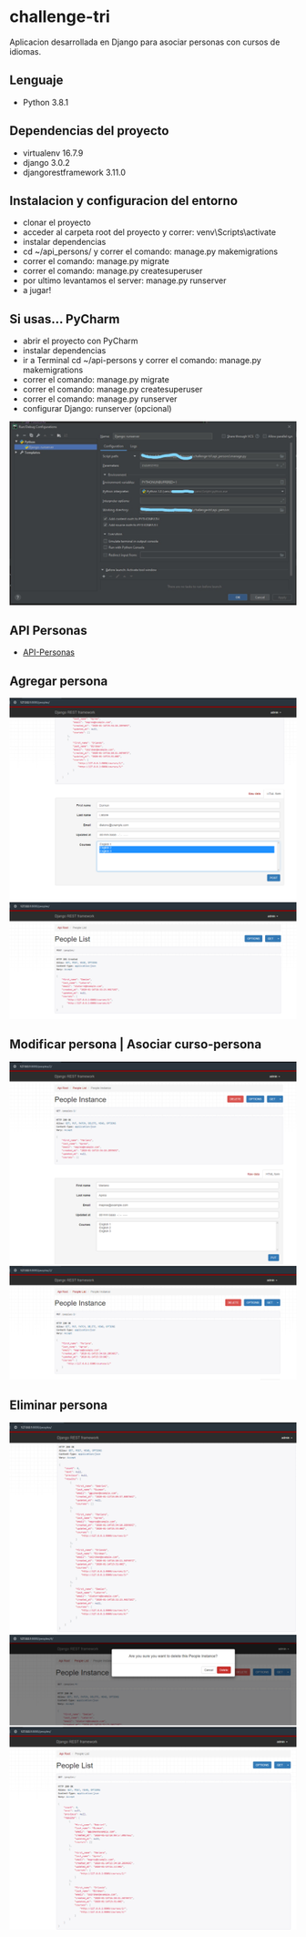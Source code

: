 # challenge-tri
Aplicacion desarrollada en Django para asociar personas con cursos de idiomas.

## Lenguaje
* Python 3.8.1

## Dependencias del proyecto 
* virtualenv 16.7.9
* django 3.0.2
* djangorestframework 3.11.0

## Instalacion y configuracion del entorno
* clonar el proyecto
* acceder al carpeta root del proyecto y correr: venv\Scripts\activate
* instalar dependencias
* cd ~/api_persons/ y correr el comando: manage.py makemigrations
* correr el comando: manage.py migrate
* correr el comando: manage.py createsuperuser
* por ultimo levantamos el server: manage.py runserver
* a jugar!

## Si usas... PyCharm
* abrir el proyecto con PyCharm
* instalar dependencias
* ir a Terminal cd ~/api-persons y correr el comando: manage.py makemigrations
* correr el comando: manage.py migrate
* correr el comando: manage.py createsuperuser
* correr el comando: manage.py runserver
* configurar Django: runserver (opcional)

![Django Runserver](https://github.com/gguzman89/challenge-tri/blob/develop/screenshot/runserver.jpg "run server")


## API Personas
* [API-Personas](http://gguzman.challenge.trinom.io/api/documentation)

## Agregar persona

![POST Persona](https://github.com/gguzman89/challenge-tri/blob/develop/screenshot/post-before.png "post before")
![POST2 Persona](https://github.com/gguzman89/challenge-tri/blob/develop/screenshot/post-created.png "post after")

## Modificar persona | Asociar curso-persona

![PUT Persona](https://github.com/gguzman89/challenge-tri/blob/develop/screenshot/put-before.png "put before")
![PUT2 Persona](https://github.com/gguzman89/challenge-tri/blob/develop/screenshot/put-ok.png "put after")

## Eliminar persona

![DELETE Persona](https://github.com/gguzman89/challenge-tri/blob/develop/screenshot/delete-before.png "delete before")
![DELETE2 Persona](https://github.com/gguzman89/challenge-tri/blob/develop/screenshot/delete-instance.png "delete instance")
![DELETE3 Persona](https://github.com/gguzman89/challenge-tri/blob/develop/screenshot/delete-after.png "delete after")

